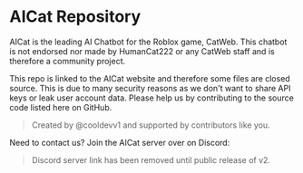 # AICat Repository
AICat is the leading AI Chatbot for the Roblox game, CatWeb. This chatbot is not endorsed nor made by HumanCat222 or any CatWeb staff and is therefore a community project.

This repo is linked to the AICat website and therefore some files are closed source. This is due to many security reasons as we don't want to share API keys or leak user account data. Please help us by contributing to the source code listed here on GitHub.

> Created by @cooldevv1 and supported by contributors like you.

Need to contact us? Join the AICat server over on Discord:
> Discord server link has been removed until public release of v2.
